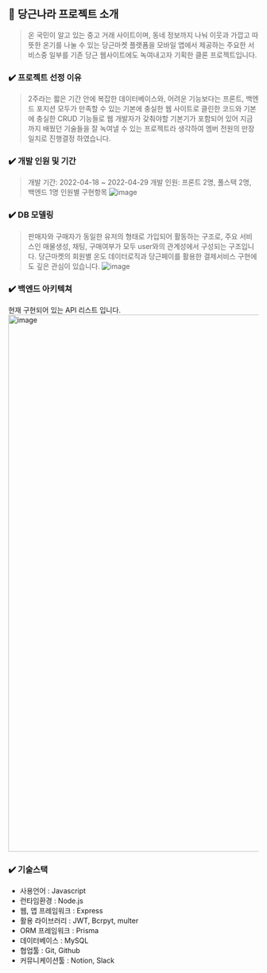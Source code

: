 ## 🥕 당근나라 프로젝트 소개

> 온 국민이 알고 있는 중고 거래 사이트이며, 동네 정보까지 나눠 이웃과 가깝고 따뜻한 온기를 나눌 수 있는 당근마켓 플랫폼을 
> 모바일 앱에서 제공하는 주요한 서비스중 일부를 기존 당근 웹사이트에도 녹여내고자 기획한 클론 프로젝트입니다.

### ✔️ 프로젝트 선정 이유

> 2주라는 짧은 기간 안에 복잡한 데이터베이스와, 어려운 기능보다는 프론트, 백엔드 포지션 모두가 만족할 수 있는 기본에 충실한 웹 사이트로 
> 클린한 코드와 기본에 충실한 CRUD 기능들로 웹 개발자가 갖춰야할 기본기가 포함되어 있어 지금까지 배웠던 기술들을 잘 녹여낼 수 있는 프로젝트라 생각하여
> 멤버 전원의 만장일치로 진행결정 하였습니다.

### ✔️ 개발 인원 및 기간

> 개발 기간: 2022-04-18 ~ 2022-04-29
> 개발 인원: 프론트 2명, 풀스택 2명, 백엔드 1명
> 인원별 구현항목 
![image](https://user-images.githubusercontent.com/98023289/166177597-97ed0d70-8187-4386-87aa-d95036cf1bc5.png)

### ✔️ DB 모델링
> 판매자와 구매자가 동일한 유저의 형태로 가입되어 활동하는 구조로, 주요 서비스인 매물생성, 채팅, 구매여부가 모두 user와의 관계성에서 구성되는 구조입니다.
> 당근마켓의 회원별 온도 데이터로직과 당근페이를 활용한 결제서비스 구현에도 깊은 관심이 있습니다. 
![image](https://user-images.githubusercontent.com/98023289/166177756-1d08ea89-6eb2-4228-8bc8-b5202290f789.png)


### ✔️ 백엔드 아키텍쳐
현재 구현되어 있는 API 리스트 입니다.
<img width="1080" alt="image" src="https://user-images.githubusercontent.com/98023289/166196353-63990d4c-12c6-4fb6-9bc8-a308a6772d2d.png">


### ✔️ 기술스택
- 사용언어 : Javascript
- 런타임환경 : Node.js
- 웹, 앱 프레임워크 : Express
- 활용 라이브러리 : JWT, Bcrpyt, multer
- ORM 프레임워크 : Prisma
- 데이터베이스 : MySQL
- 협업툴 : Git, Github
- 커뮤니케이션툴 : Notion, Slack
